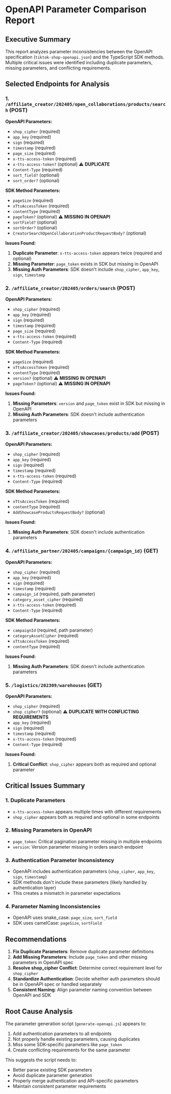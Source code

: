 # OpenAPI Parameter Comparison Report

## Executive Summary
This report analyzes parameter inconsistencies between the OpenAPI specification (`tiktok-shop-openapi.json`) and the TypeScript SDK methods. Multiple critical issues were identified including duplicate parameters, missing parameters, and conflicting requirements.

## Selected Endpoints for Analysis

### 1. `/affiliate_creator/202405/open_collaborations/products/search` (POST)
**OpenAPI Parameters:**
- `shop_cipher` (required)
- `app_key` (required)
- `sign` (required)
- `timestamp` (required)
- `page_size` (required)
- `x-tts-access-token` (required)
- `x-tts-access-token?` (optional) ⚠️ **DUPLICATE**
- `Content-Type` (required)
- `sort_field?` (optional)
- `sort_order?` (optional)

**SDK Method Parameters:**
- `pageSize` (required)
- `xTtsAccessToken` (required)
- `contentType` (required)
- `pageToken?` (optional) ⚠️ **MISSING IN OPENAPI**
- `sortField?` (optional)
- `sortOrder?` (optional)
- `CreatorSearchOpenCollaborationProductRequestBody?` (optional)

**Issues Found:**
1. **Duplicate Parameter**: `x-tts-access-token` appears twice (required and optional)
2. **Missing Parameter**: `page_token` exists in SDK but missing in OpenAPI
3. **Missing Auth Parameters**: SDK doesn't include `shop_cipher`, `app_key`, `sign`, `timestamp`

### 2. `/affiliate_creator/202405/orders/search` (POST)
**OpenAPI Parameters:**
- `shop_cipher` (required)
- `app_key` (required)
- `sign` (required)
- `timestamp` (required)
- `page_size` (required)
- `x-tts-access-token` (required)
- `Content-Type` (required)

**SDK Method Parameters:**
- `pageSize` (required)
- `xTtsAccessToken` (required)
- `contentType` (required)
- `version?` (optional) ⚠️ **MISSING IN OPENAPI**
- `pageToken?` (optional) ⚠️ **MISSING IN OPENAPI**

**Issues Found:**
1. **Missing Parameters**: `version` and `page_token` exist in SDK but missing in OpenAPI
2. **Missing Auth Parameters**: SDK doesn't include authentication parameters

### 3. `/affiliate_creator/202405/showcases/products/add` (POST)
**OpenAPI Parameters:**
- `shop_cipher` (required)
- `app_key` (required)
- `sign` (required)
- `timestamp` (required)
- `x-tts-access-token` (required)
- `Content-Type` (required)

**SDK Method Parameters:**
- `xTtsAccessToken` (required)
- `contentType` (required)
- `AddShowcaseProductsRequestBody?` (optional)

**Issues Found:**
1. **Missing Auth Parameters**: SDK doesn't include authentication parameters

### 4. `/affiliate_partner/202405/campaigns/{campaign_id}` (GET)
**OpenAPI Parameters:**
- `shop_cipher` (required)
- `app_key` (required)
- `sign` (required)
- `timestamp` (required)
- `campaign_id` (required, path parameter)
- `category_asset_cipher` (required)
- `x-tts-access-token` (required)
- `Content-Type` (required)

**SDK Method Parameters:**
- `campaignId` (required, path parameter)
- `categoryAssetCipher` (required)
- `xTtsAccessToken` (required)
- `contentType` (required)

**Issues Found:**
1. **Missing Auth Parameters**: SDK doesn't include authentication parameters

### 5. `/logistics/202309/warehouses` (GET)
**OpenAPI Parameters:**
- `shop_cipher` (required)
- `shop_cipher?` (optional) ⚠️ **DUPLICATE WITH CONFLICTING REQUIREMENTS**
- `app_key` (required)
- `sign` (required)
- `timestamp` (required)
- `x-tts-access-token` (required)
- `Content-Type` (required)

**Issues Found:**
1. **Critical Conflict**: `shop_cipher` appears both as required and optional parameter

## Critical Issues Summary

### 1. Duplicate Parameters
- `x-tts-access-token` appears multiple times with different requirements
- `shop_cipher` appears both as required and optional in some endpoints

### 2. Missing Parameters in OpenAPI
- `page_token`: Critical pagination parameter missing in multiple endpoints
- `version`: Version parameter missing in orders search endpoint

### 3. Authentication Parameter Inconsistency
- OpenAPI includes authentication parameters (`shop_cipher`, `app_key`, `sign`, `timestamp`)
- SDK methods don't include these parameters (likely handled by authentication layer)
- This creates a mismatch in parameter expectations

### 4. Parameter Naming Inconsistencies
- OpenAPI uses snake_case: `page_size`, `sort_field`
- SDK uses camelCase: `pageSize`, `sortField`

## Recommendations

1. **Fix Duplicate Parameters**: Remove duplicate parameter definitions
2. **Add Missing Parameters**: Include `page_token` and other missing parameters in OpenAPI spec
3. **Resolve shop_cipher Conflict**: Determine correct requirement level for `shop_cipher`
4. **Standardize Authentication**: Decide whether auth parameters should be in OpenAPI spec or handled separately
5. **Consistent Naming**: Align parameter naming convention between OpenAPI and SDK

## Root Cause Analysis

The parameter generation script (`generate-openapi.js`) appears to:
1. Add authentication parameters to all endpoints
2. Not properly handle existing parameters, causing duplicates
3. Miss some SDK-specific parameters like `page_token`
4. Create conflicting requirements for the same parameter

This suggests the script needs to:
- Better parse existing SDK parameters
- Avoid duplicate parameter generation
- Properly merge authentication and API-specific parameters
- Maintain consistent parameter requirements